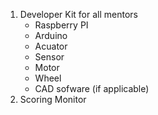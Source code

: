 1. Developer Kit for all mentors
    - Raspberry PI
    - Arduino
    - Acuator
    - Sensor
    - Motor
    - Wheel
    - CAD sofware (if applicable)
1. Scoring Monitor
